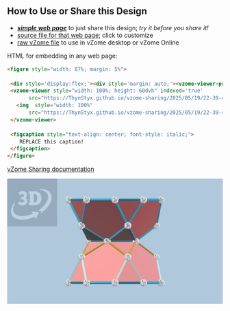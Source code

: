 
## How to Use or Share this Design

 - [***simple web page***](<https://ThynStyx.github.io/vzome-sharing/2025/05/19/22-39-40-Rotating-Modules-H-and-C/>) to just share this design; *try it before you share it!*
 - [source file for that web page](<https://github.com/ThynStyx/vzome-sharing/edit/main/2025/05/19/22-39-40-Rotating-Modules-H-and-C/index.md>); click to customize
 - [raw vZome file](<https://raw.githubusercontent.com/ThynStyx/vzome-sharing/main/2025/05/19/22-39-40-Rotating-Modules-H-and-C/Rotating-Modules-H-and-C.vZome>) to use in vZome desktop or vZome Online
 
 HTML for embedding in any web page:
 ```html
<figure style="width: 87%; margin: 5%">
  
  <div style='display:flex;'><div style='margin: auto;'><vzome-viewer-previous label='prev step'></vzome-viewer-previous><vzome-viewer-next label='next step'></vzome-viewer-next></div></div>
  <vzome-viewer style="width: 100%; height: 60dvh" indexed='true'
        src="https://ThynStyx.github.io/vzome-sharing/2025/05/19/22-39-40-Rotating-Modules-H-and-C/Rotating-Modules-H-and-C.vZome" >
    <img  style="width: 100%"
        src="https://ThynStyx.github.io/vzome-sharing/2025/05/19/22-39-40-Rotating-Modules-H-and-C/Rotating-Modules-H-and-C.png" >
  </vzome-viewer>

  <figcaption style="text-align: center; font-style: italic;">
     REPLACE this caption!
  </figcaption>
</figure>

 ```

[vZome Sharing documentation](https://vzome.github.io/vzome/sharing.html#how-it-works)

![Image](<Rotating-Modules-H-and-C.png>)

